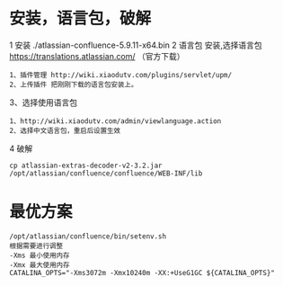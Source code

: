 # 安装，语言包，破解

1 安装 ./atlassian-confluence-5.9.11-x64.bin
2 语言包 安装,选择语言包 https://translations.atlassian.com/ （官方下载）

    1、插件管理 http://wiki.xiaodutv.com/plugins/servlet/upm/  
    2、上传插件 把刚刚下载的语言包安装上。

3、选择使用语言包

    1、http://wiki.xiaodutv.com/admin/viewlanguage.action
    2、选择中文语言包，重启后设置生效

4 破解
    
    cp atlassian-extras-decoder-v2-3.2.jar /opt/atlassian/confluence/confluence/WEB-INF/lib

# 最优方案

    /opt/atlassian/confluence/bin/setenv.sh
    根据需要进行调整
    -Xms 最小使用内存
    -Xmx 最大使用内存
    CATALINA_OPTS="-Xms3072m -Xmx10240m -XX:+UseG1GC ${CATALINA_OPTS}"
